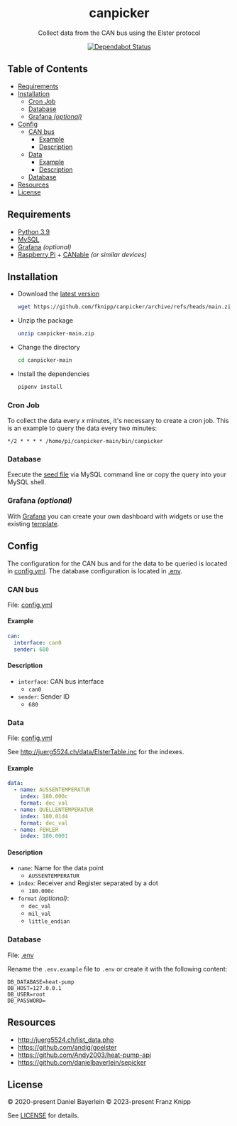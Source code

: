 <h1 align="center">
  canpicker
</h1>

<p align="center">
  Collect data from the CAN bus using the Elster protocol
</p>

<p align="center">
  <a href="https://dependabot.com">
    <img alt="Dependabot Status" src="https://api.dependabot.com/badges/status?host=github&repo=fknipp/canpicker">
  </a>
</p>

## Table of Contents

* [Requirements](#requirements)
* [Installation](#installation)
  * [Cron Job](#cron-job)
  * [Database](#database)
  * [Grafana <em>(optional)</em>](#grafana-optional)
* [Config](#config)
  * [CAN bus](#can-bus)
    * [Example](#example)
    * [Description](#description)
  * [Data](#data)
    * [Example](#example-1)
    * [Description](#description-1)
  * [Database](#database-1)
* [Resources](#resources)
* [License](#license)

## Requirements

* [Python 3.9](https://www.python.org)
* [MySQL](https://www.mysql.com/)
* [Grafana](https://grafana.com/) *(optional)*
* [Raspberry Pi](https://www.raspberrypi.org) + [CANable](https://canable.io) *(or similar devices)*

## Installation

* Download the [latest version](https://github.com/fknipp/canpicker/archive/refs/heads/main.zip)
  ```bash
  wget https://github.com/fknipp/canpicker/archive/refs/heads/main.zip
  ```
* Unzip the package
  ```bash
  unzip canpicker-main.zip
  ```
* Change the directory
  ```bash
  cd canpicker-main
  ```
* Install the dependencies
  ```bash
  pipenv install
  ```

### Cron Job

To collect the data every *x* minutes, it's necessary to create a cron job. This is an example to query the data every two minutes:

```
*/2 * * * * /home/pi/canpicker-main/bin/canpicker
```

### Database

Execute the [seed file](./canpicker/resources/datastore/seed.sql) via MySQL command line or copy the query into your MySQL shell.

### Grafana *(optional)*

With [Grafana](https://grafana.com/) you can create your own dashboard with widgets or use the existing [template](./canpicker/resources/dashboard/grafana.json).

## Config

The configuration for the CAN bus and for the data to be queried is located in [config.yml](./config.yml). The database configuration is located in [.env](./.env.example).

### CAN bus

File: [config.yml](./config.yml)

#### Example

```yaml
can:
  interface: can0
  sender: 680
```

#### Description

* `interface`: CAN bus interface
  * `can0`
* `sender`: Sender ID
  * `680`

### Data

File: [config.yml](./config.yml)

See http://juerg5524.ch/data/ElsterTable.inc for the indexes.

#### Example

```yaml
data:
  - name: AUSSENTEMPERATUR
    index: 180.000c
    format: dec_val
  - name: QUELLENTEMPERATUR
    index: 180.01d4
    format: dec_val
  - name: FEHLER
    index: 180.0001
```

#### Description

* `name`: Name for the data point
  * `AUSSENTEMPERATUR`
* `index`: Receiver and Register separated by a dot
  * `180.000c`
* `format` *(optional)*:
  * `dec_val`
  * `mil_val`
  * `little_endian`

### Database

File: [.env](./.env.example)

Rename the `.env.example` file to `.env` or create it with the following content:

```
DB_DATABASE=heat-pump
DB_HOST=127.0.0.1
DB_USER=root
DB_PASSWORD=
```

## Resources

* http://juerg5524.ch/list_data.php
* https://github.com/andig/goelster
* https://github.com/Andy2003/heat-pump-api
* https://github.com/danielbayerlein/sepicker

## License

© 2020-present Daniel Bayerlein
© 2023-present Franz Knipp

See [LICENSE](./LICENSE) for details.

